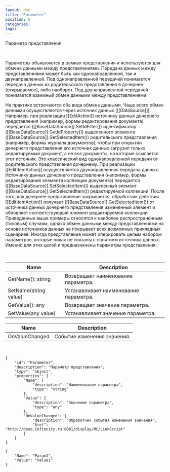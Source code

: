 ```yaml
---
layout: doc
title: "Parameter"
position: 6
categories: 
tags: 
---
```


Параметр представления.

   

Параметры объявляются в рамках представления и используются для обмена данными между представлениями. Передача данных между представлениями может быть как однонаправленной, так и двунаправленной. Под однонаправленной передачей понимается передача данных из родительского представления в дочернее (открываемое), либо наоборот. Под двунаправленной передачей понимается взаимный обмен данными между представлениями.

На практике встречаются оба вида обмена данными. Чаще всего обмен данными осуществляется через источник данных ([[DataSource]]). Например, при реализации [[EditAction]] источнику данных дочернего представления (например, формы редактирования документа) передается ([[BaseDataSource]].SetIdFilter()) идентификатор ([[BaseDataSource]].GetIdProperty()) выделенного элемента ([[BaseDataSource]].GetSelectedItem()) родительского представления (например, формы журнала документов), чтобы при открытии дочернего представления его источник данных загрузил только редактируемый документ, а не все документы, на которые ссылается этот источник. Это классический вид однонаправленной передачи от родительского представления дочернему. При реализации [[EditItemAction]] осуществляется двунаправленная передача данных. Источнику данных дочернего представления (например, формы редактирования элемента коллекции документа) передается ([[BaseDataSource]].SetSelectedItem()) выделенный элемент ([[BaseDataSource]].GetSelectedItem()) редактируемой коллекции. После того, как дочернее представление закрывается, обработчик действия [[EditItemAction]] получает ([[BaseDataSource]].GetSelectedItem()) от источника данных дочернего представления измененный элемент и обновляет соответствующий элемент редактируемой коллекции. Приведенные выше примеры относятся к наиболее распространенным (типовым) случаям, однако обмен данными между представлениями на основе источников данных не покрывает всех возможных прикладных сценариев. Иногда представление может оперировать целым набором параметров, которые никак не связаны с понятием источника данных. Именно для этих целей и предназначены параметры представления.

   

|Name|Description|
|----|-----------|
|GetName(): string|Возвращает наименование параметра.|
|SetName(string value)|Устанавливает наименование параметра.|
|GetValue(): any|Возвращает значение параметра.|
|SetValue(any value)|Устанавливает значение параметра.|

|Name|Description|
|----|-----------|
|OnValueChanged|Событие изменения значения.|

  

```
{
	"id": "Parameter",
	"description": "Параметр представления",
	"type": "object",
	"properties": {
		"Name": {
			"description": "Наименование параметра",
			"type": "string"
		},
		"Value": {
			"description": "Значение параметра",
			"type": "any"
		},
		"OnValueChanged": {
			"description": "Обработчик события изменения значения",
			"$ref": "http://demo.infinnity.ru:8081/display/MC/LinkScript"
		}
	}
}
```

```
{
	"Name": "Param1",
	"Value": "Value1"
}
```

 

 

